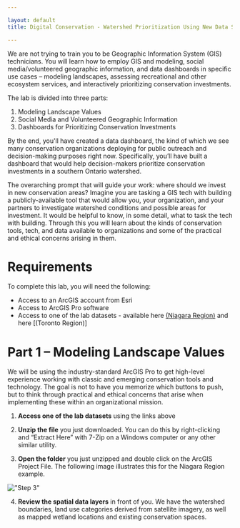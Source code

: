 ```yaml
---

layout: default
title: Digital Conservation - Watershed Prioritization Using New Data Sources Lab

---
```

We are not trying to train you to be Geographic Information System (GIS) technicians. You will learn how to employ GIS and modeling, social media/volunteered geographic information, and data dashboards in specific use cases – modeling landscapes, assessing recreational and other ecosystem services, and interactively prioritizing conservation investments. 

The lab is divided into three parts:
1.	Modeling Landscape Values
2.	Social Media and Volunteered Geographic Information
3.	Dashboards for Prioritizing Conservation Investments

By the end, you'll have created a data dashboard, the kind of which we see many conservation organizations deploying for public outreach and decision-making purposes right now. Specifically, you’ll have built a dashboard that would help decision-makers prioritize conservation investments in a southern Ontario watershed.

The overarching prompt that will guide your work: where should we invest in new conservation areas? Imagine you are tasking a GIS tech with building a publicly-available tool that would allow you, your organization, and your partners to investigate watershed conditions and possible areas for investment. It would be helpful to know, in some detail, what to task the tech with building. Through this you will learn about the kinds of conservation tools, tech, and data available to organizations and some of the practical and ethical concerns arising in them.

# Requirements
To complete this lab, you will need the following:
* Access to an ArcGIS account from Esri
* Access to ArcGIS Pro software
* Access to one of the lab datasets - available here [(Niagara Region)]() and here [(Toronto Region)]

# Part 1 – Modeling Landscape Values

We will be using the industry-standard ArcGIS Pro to get high-level experience working with classic and emerging conservation tools and technology. The goal is not to have you memorize which buttons to push, but to think through practical and ethical concerns that arise when implementing these within an organizational mission.

1.	**Access one of the lab datasets** using the links above

2.	**Unzip the file** you just downloaded. You can do this by right-clicking and “Extract Here” with 7-Zip on a Windows computer or any other similar utility.

3.  **Open the folder** you just unzipped and double click on the ArcGIS Project File. The following image illustrates this for the Niagara Region example.

!["Step 3"]("ericnost.github.io/assets/img/watershedlab/step5.png" "Step 3")

4. **Review the spatial data layers** in front of you. We have the watershed boundaries, land use categories derived from satellite imagery, as well as mapped wetland locations and existing conservation spaces.

